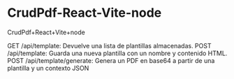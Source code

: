 # CrudPdf-React-Vite-node
CrudPdf+React+Vite+node


GET /api/template: Devuelve una lista de plantillas almacenadas.
POST /api/template: Guarda una nueva plantilla con un nombre y contenido HTML.
POST /api/template/generate: Genera un PDF en base64 a partir de una plantilla y un contexto JSON
